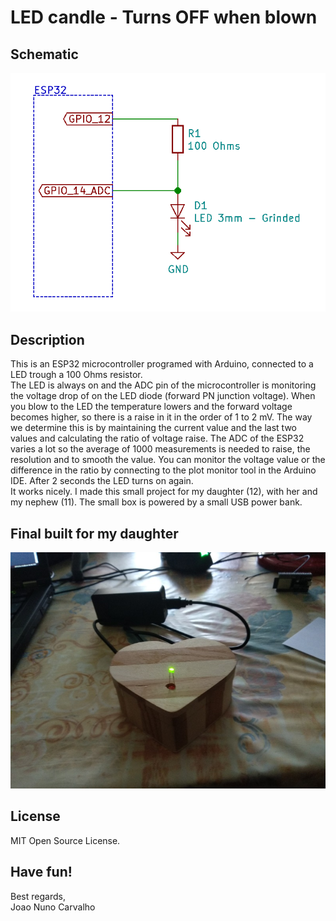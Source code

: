 # LED candle - Turns OFF when blown

## Schematic
![LED candle schematic](./LED_candle_schematic.png?raw=true "LED candle schematic")

## Description
This is an ESP32 microcontroller programed with Arduino, connected to a LED trough a 100 Ohms resistor. <br>
The LED is always on and the ADC pin of the microcontroller is monitoring the voltage drop of on the LED diode (forward PN junction voltage). When you blow to the LED the temperature lowers and the forward voltage becomes higher, so there is a raise in it in the order of 1 to 2 mV.  The way we determine this is by maintaining the current value and the last two values and calculating the ratio of voltage raise. The ADC of the ESP32 varies a lot so the average of 1000 measurements is needed to raise, the resolution and to smooth the value. You can monitor the voltage value or the difference in the ratio by connecting to the plot monitor tool in the Arduino IDE. After 2 seconds the LED turns on again. <br>
It works nicely. I made this small project for my daughter (12), with her and my nephew (11). The small box is powered by a small USB power bank. <br> 

## Final built for my daughter
![LED candle built](./image_LED_Candle_small.jpg?raw=true "LED candle built")

## License
MIT Open Source License.

## Have fun!
Best regards,<br>
Joao Nuno Carvalho    